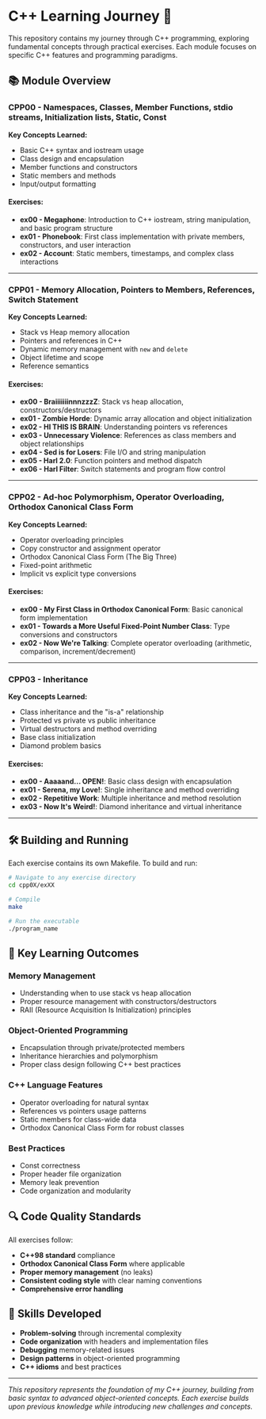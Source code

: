 # C++ Learning Journey 🚀

This repository contains my journey through C++ programming, exploring fundamental concepts through practical exercises. Each module focuses on specific C++ features and programming paradigms.

## 📚 Module Overview

### CPP00 - Namespaces, Classes, Member Functions, stdio streams, Initialization lists, Static, Const

**Key Concepts Learned:**
- Basic C++ syntax and iostream usage
- Class design and encapsulation
- Member functions and constructors
- Static members and methods
- Input/output formatting

#### Exercises:
- **ex00 - Megaphone**: Introduction to C++ iostream, string manipulation, and basic program structure
- **ex01 - Phonebook**: First class implementation with private members, constructors, and user interaction
- **ex02 - Account**: Static members, timestamps, and complex class interactions

---

### CPP01 - Memory Allocation, Pointers to Members, References, Switch Statement

**Key Concepts Learned:**
- Stack vs Heap memory allocation
- Pointers and references in C++
- Dynamic memory management with `new` and `delete`
- Object lifetime and scope
- Reference semantics

#### Exercises:
- **ex00 - BraiiiiiiinnnzzzZ**: Stack vs heap allocation, constructors/destructors
- **ex01 - Zombie Horde**: Dynamic array allocation and object initialization
- **ex02 - HI THIS IS BRAIN**: Understanding pointers vs references
- **ex03 - Unnecessary Violence**: References as class members and object relationships
- **ex04 - Sed is for Losers**: File I/O and string manipulation
- **ex05 - Harl 2.0**: Function pointers and method dispatch
- **ex06 - Harl Filter**: Switch statements and program flow control

---

### CPP02 - Ad-hoc Polymorphism, Operator Overloading, Orthodox Canonical Class Form

**Key Concepts Learned:**
- Operator overloading principles
- Copy constructor and assignment operator
- Orthodox Canonical Class Form (The Big Three)
- Fixed-point arithmetic
- Implicit vs explicit type conversions

#### Exercises:
- **ex00 - My First Class in Orthodox Canonical Form**: Basic canonical form implementation
- **ex01 - Towards a More Useful Fixed-Point Number Class**: Type conversions and constructors
- **ex02 - Now We're Talking**: Complete operator overloading (arithmetic, comparison, increment/decrement)

---

### CPP03 - Inheritance

**Key Concepts Learned:**
- Class inheritance and the "is-a" relationship
- Protected vs private vs public inheritance
- Virtual destructors and method overriding
- Base class initialization
- Diamond problem basics

#### Exercises:
- **ex00 - Aaaaand... OPEN!**: Basic class design with encapsulation
- **ex01 - Serena, my Love!**: Single inheritance and method overriding
- **ex02 - Repetitive Work**: Multiple inheritance and method resolution
- **ex03 - Now It's Weird!**: Diamond inheritance and virtual inheritance

---

## 🛠️ Building and Running

Each exercise contains its own Makefile. To build and run:

```bash
# Navigate to any exercise directory
cd cpp0X/exXX

# Compile
make

# Run the executable
./program_name
```

## 📝 Key Learning Outcomes

### Memory Management
- Understanding when to use stack vs heap allocation
- Proper resource management with constructors/destructors
- RAII (Resource Acquisition Is Initialization) principles

### Object-Oriented Programming
- Encapsulation through private/protected members
- Inheritance hierarchies and polymorphism
- Proper class design following C++ best practices

### C++ Language Features
- Operator overloading for natural syntax
- References vs pointers usage patterns
- Static members for class-wide data
- Orthodox Canonical Class Form for robust classes

### Best Practices
- Const correctness
- Proper header file organization
- Memory leak prevention
- Code organization and modularity

## 🔍 Code Quality Standards

All exercises follow:
- **C++98 standard** compliance
- **Orthodox Canonical Class Form** where applicable
- **Proper memory management** (no leaks)
- **Consistent coding style** with clear naming conventions
- **Comprehensive error handling**

## 🎯 Skills Developed

- **Problem-solving** through incremental complexity
- **Code organization** with headers and implementation files
- **Debugging** memory-related issues
- **Design patterns** in object-oriented programming
- **C++ idioms** and best practices

---

*This repository represents the foundation of my C++ journey, building from basic syntax to advanced object-oriented concepts. Each exercise builds upon previous knowledge while introducing new challenges and concepts.*

